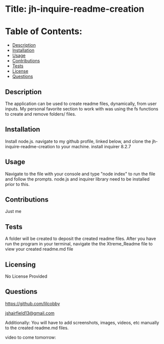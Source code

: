 # Title: jh-inquire-readme-creation

# Table of Contents:

- [Description](#description)
- [Installation](#installation)
- [Usage](#usage)
- [Contributions](#contributions)
- [Tests](#tests)
- [License](#license)
- [Questions](#questions)

## Description

The application can be used to create readme files, dynamically, from user inputs. My personal favorite section to work with was using the fs functions to create and remove folders/ files.

## Installation

Install node.js. navigate to my github profile, linked below, and clone the jh-inquire-readme-creation to your machine. install inquirer 8.2.7

## Usage

Navigate to the file with your console and type "node index" to run the file and follow the prompts. node.js and inquirer library need to be installed prior to this.

## Contributions

Just me

## Tests

A folder will be created to deposit the created readme files. After you have run the program in your terminal, navigate the the Xtreme_Readme file to view your created readme.md file

## Licensing

No License Provided

## Questions

https://github.com/lilcobby

jshairfield13@gmail.com

Additionally: You will have to add screenshots, images, videos, etc manually to the created readme.md files.

video to come tomorrow:
